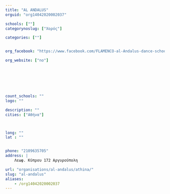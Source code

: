 ```yaml
---
title: "AL ANDALUS"
orguid: "org14042020002037"

schools: [""]
categorynoslug: ["Χορός"]

categories: [""]


org_facebook: "https://www.facebook.com/FLAMENCO-al-Andalus-dance-school-26093731295/"

org_website: ["no"]







count_schools: ""
logo: ""

description: ""
cities: ["Αθήνα"]



long: ""
lat : ""


phone: "2109635705"
address: |
    Λεωφ. Κύπρου 172 Αργυρούπολη

url: "organisations/al-andalus/athina/"
slug: "al-andalus"
aliases:
    - /org14042020002037
---
```



